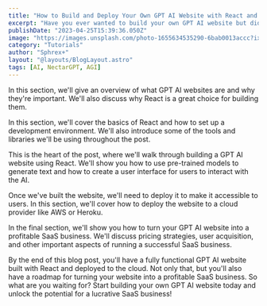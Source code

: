 ```yaml
---
title: "How to Build and Deploy Your Own GPT AI Website with React and Turn it Into a Profitable SaaS Business"
excerpt: "Have you ever wanted to build your own GPT AI website but didn't know where to start? Look no further! In this blog post, we will guide you through the process of building and deploying a GPT AI website using React. Not only will you learn how to create an AI-powered website, but we'll also show you how to turn it into a profitable SaaS business."
publishDate: "2023-04-25T15:39:36.050Z"
image: "https://images.unsplash.com/photo-1655634535290-6bab0013accc?ixlib=rb-4.0.3&ixid=MnwxMjA3fDB8MHxwaG90by1wYWdlfHx8fGVufDB8fHx8&auto=format&fit=crop&w=464&q=80"
category: "Tutorials"
author: "Sphrex+"
layout: "@layouts/BlogLayout.astro"
tags: [AI, NectarGPT, AGI]
---
```



In this section, we'll give an overview of what GPT AI websites are and why they're important. We'll also discuss why React is a great choice for building them.


In this section, we'll cover the basics of React and how to set up a development environment. We'll also introduce some of the tools and libraries we'll be using throughout the post.


This is the heart of the post, where we'll walk through building a GPT AI website using React. We'll show you how to use pre-trained models to generate text and how to create a user interface for users to interact with the AI.


Once we've built the website, we'll need to deploy it to make it accessible to users. In this section, we'll cover how to deploy the website to a cloud provider like AWS or Heroku.


In the final section, we'll show you how to turn your GPT AI website into a profitable SaaS business. We'll discuss pricing strategies, user acquisition, and other important aspects of running a successful SaaS business.


By the end of this blog post, you'll have a fully functional GPT AI website built with React and deployed to the cloud. Not only that, but you'll also have a roadmap for turning your website into a profitable SaaS business. So what are you waiting for? Start building your own GPT AI website today and unlock the potential for a lucrative SaaS business!